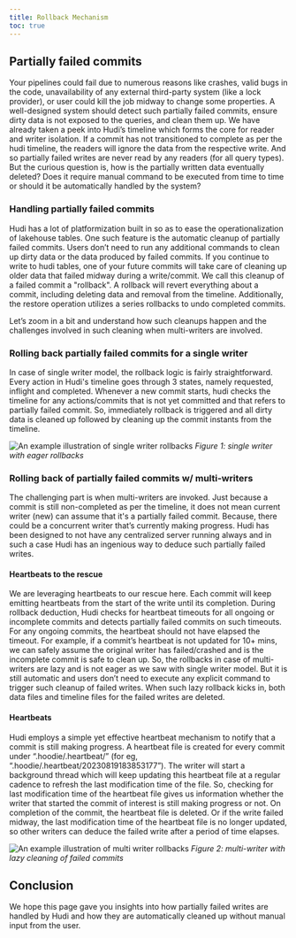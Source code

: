 ```yaml
---
title: Rollback Mechanism
toc: true
---
```


## Partially failed commits

Your pipelines could fail due to numerous reasons like crashes, valid bugs in the code, unavailability of any external 
third-party system (like a lock provider), or user could kill the job midway to change some properties. A well-designed 
system should detect such partially failed commits, ensure dirty data is not exposed to the queries, and clean them up. 
We have already taken a peek into Hudi’s timeline which forms the core for reader and writer isolation. If a commit has 
not transitioned to complete as per the hudi timeline, the readers will ignore the data from the respective write. And 
so partially failed writes are never read by any readers (for all query types). But the curious question is, how is the 
partially written data eventually deleted? Does it require manual command to be executed from time to time or should it 
be automatically handled by the system?

### Handling partially failed commits
Hudi has a lot of platformization built in so as to ease the operationalization of lakehouse tables. One such feature 
is the automatic cleanup of partially failed commits. Users don’t need to run any additional commands to clean up dirty 
data or the data produced by failed commits. If you continue to write to hudi tables, one of your future commits will 
take care of cleaning up older data that failed midway during a write/commit. We call this cleanup of a failed commit a 
"rollback". A rollback will revert everything about a commit, including deleting data and removal from the timeline. 
Additionally, the restore operation utilizes a series rollbacks to undo completed commits.

Let’s zoom in a bit and understand how such cleanups happen and the challenges involved in such cleaning when 
multi-writers are involved.

### Rolling back partially failed commits for a single writer
In case of single writer model, the rollback logic is fairly straightforward. Every action in Hudi's timeline goes 
through 3 states, namely requested, inflight and completed. Whenever a new commit starts, hudi checks the timeline 
for any actions/commits that is not yet committed and that refers to partially failed commit. So, immediately rollback 
is triggered and all dirty data is cleaned up followed by cleaning up the commit instants from the timeline.


![An example illustration of single writer rollbacks](/assets/images/blog/rollbacks/single_write_rollback.png)
_Figure 1: single writer with eager rollbacks_


### Rolling back of partially failed commits w/ multi-writers
The challenging part is when multi-writers are invoked. Just because a commit is still non-completed as per the 
timeline, it does not mean current writer (new) can assume that it's a partially failed commit. Because, there could be 
a concurrent writer that’s currently making progress. Hudi has been designed to not have any centralized server 
running always and in such a case Hudi has an ingenious way to deduce such partially failed writes.

#### Heartbeats to the rescue
We are leveraging heartbeats to our rescue here. Each commit will keep emitting heartbeats from the start of the 
write until its completion. During rollback deduction, Hudi checks for heartbeat timeouts for all ongoing or incomplete 
commits and detects partially failed commits on such timeouts. For any ongoing commits, the heartbeat should not 
have elapsed the timeout. For example, if a commit’s heartbeat is not updated for 10+ mins, we can safely assume the 
original writer has failed/crashed and is the incomplete commit is safe to clean up. So, the rollbacks in case of 
multi-writers are lazy and is not eager as we saw with single writer model. But it is still automatic and users don’t 
need to execute any explicit command to trigger such cleanup of failed writes. When such lazy rollback kicks in, both 
data files and timeline files for the failed writes are deleted.

#### Heartbeats
Hudi employs a simple yet effective heartbeat mechanism to notify that a commit is still making progress. A heartbeat 
file is created for every commit under “.hoodie/.heartbeat/” (for eg, “.hoodie/.heartbeat/20230819183853177”). 
The writer will start a background thread which will keep updating this heartbeat file at a regular cadence to refresh
the last modification time of the file. So, checking for last modification time of the heartbeat file gives us 
information whether the writer that started the commit of interest is still making progress or not. On completion of 
the commit, the heartbeat file is deleted. Or if the write failed midway, the last modification time of the heartbeat 
file is no longer updated, so other writers can deduce the failed write after a period of time elapses.

![An example illustration of multi writer rollbacks](/assets/images/blog/rollbacks/multi_writer_rollback.png)
_Figure 2: multi-writer with lazy cleaning of failed commits_

## Conclusion
We hope this page gave you insights into how partially failed writes are handled by Hudi and how they are automatically 
cleaned up without manual input from the user.

